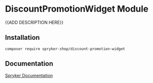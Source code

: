 # DiscountPromotionWidget Module

{{ADD DESCRIPTION HERE}}

## Installation

```
composer require spryker-shop/discount-promotion-widget
```

## Documentation

[Spryker Documentation](https://academy.spryker.com)
